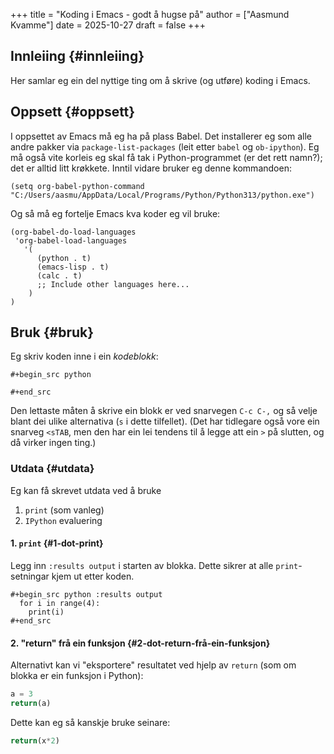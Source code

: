 +++
title = "Koding i Emacs - godt å hugse på"
author = ["Aasmund Kvamme"]
date = 2025-10-27
draft = false
+++

## Innleiing {#innleiing}

Her samlar eg ein del nyttige ting om å skrive (og utføre) koding i Emacs.


## Oppsett {#oppsett}

I oppsettet av Emacs må eg ha på plass Babel. Det installerer eg som alle andre pakker via `package-list-packages` (leit etter `babel` og `ob-ipython`). Eg må også vite korleis eg skal få tak i Python-programmet (er det rett namn?); det er alltid litt krøkkete. Inntil vidare bruker eg denne kommandoen:

```nil
(setq org-babel-python-command "C:/Users/aasmu/AppData/Local/Programs/Python/Python313/python.exe")
```

Og så må eg fortelje Emacs kva koder eg vil bruke:

```nil
(org-babel-do-load-languages
 'org-babel-load-languages
   '(
      (python . t)
      (emacs-lisp . t)
      (calc . t)
      ;; Include other languages here...
    )
)
```


## Bruk {#bruk}

Eg skriv koden inne i ein _kodeblokk_:

```nil
#+begin_src python

#+end_src
```

Den lettaste måten å skrive ein blokk er ved snarvegen `C-c C-,` og så velje blant dei ulike alternativa (`s` i dette tilfellet). (Det har tidlegare også vore ein snarveg `<sTAB`, men den har ein lei tendens til å legge att ein `>` på slutten, og då virker ingen ting.)


### Utdata {#utdata}

Eg kan få skrevet utdata ved å bruke

1.  `print` (som vanleg)
2.  `IPython` evaluering


#### 1. `print` {#1-dot-print}

Legg inn `:results output` i starten av blokka. Dette sikrer at alle `print`-setningar kjem ut etter koden.

```nil
#+begin_src python :results output
  for i in range(4):
    print(i)
#+end_src
```


#### 2. "return" frå ein funksjon {#2-dot-return-frå-ein-funksjon}

Alternativt kan vi "eksportere" resultatet ved hjelp av `return` (som om blokka er ein funksjon i Python):

<a id="code-snippet--akv"></a>
```python
a = 3
return(a)
```

Dette kan eg så kanskje bruke seinare:

```python
return(x*2)
```
